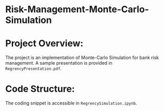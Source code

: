 # Risk-Management-Monte-Carlo-Simulation
 
# Project Overview:
The project is an implementation of Monte-Carlo Simulation for bank risk management. A sample presentation is provided in `RegrencyPresentation.pdf`.

# Code Structure:
The coding snippet is accessible in `RegrencySimulation.ipynb`. 
